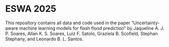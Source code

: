 # ESWA 2025

This repository contains all data and code used in the paper “Uncertainty-aware machine learning models for flash flood prediction” by Jaqueline A. J. P. Soares, Allan K. S. Soares, Luiz F. Satolo, Graziela B. Scofield, Stephan Stephany, and Leonardo B. L. Santos.
